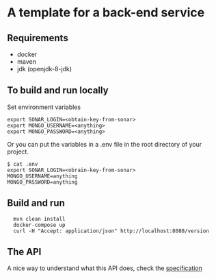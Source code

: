 # A template for a back-end service

## Requirements

- docker
- maven
- jdk (openjdk-8-jdk)

## To build and run locally

Set environment variables

```
export SONAR_LOGIN=<obtain-key-from-sonar>
export MONGO_USERNAME=<anything>
export MONGO_PASSWORD=<anything>
```

Or you can put the variables in a .env file in the root directory of your project.

```
$ cat .env
export SONAR_LOGIN=<obrain-key-from-sonar>
MONGO_USERNAME=anything
MONGO_PASSWORD=anything
```

## Build and run

```
  mvn clean install
  docker-compose up
  curl -H "Accept: application/json" http://localhost:8080/version
```

## The API

A nice way to understand what this API does, check the [specification](./src/main/resources/specification/a-backend-service.yaml)
